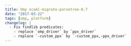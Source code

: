 ```yaml
---
title: Omp ocaml-migrate-parsetree-0.7
date: "2017-03-22"
tags: [omp, platform]
changelog: |
  - Fix findlib predicates:
    - replace `omp_driver` by `ppx_driver`
    - replace `-custom_ppx` by `-custom_ppx,-ppx_driver`
---
```



